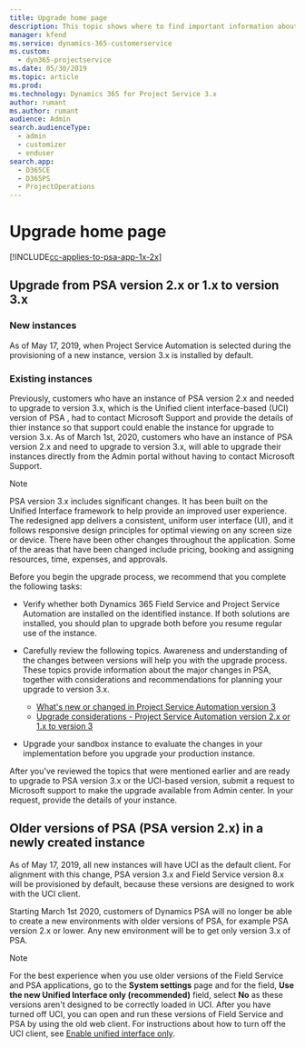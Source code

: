 ```yaml
---
title: Upgrade home page
description: This topic shows where to find important information about the new and changed features in Dynamics 365 Project Service Automation, and the process for upgrading to the newest version.
manager: kfend
ms.service: dynamics-365-customerservice
ms.custom: 
  - dyn365-projectservice
ms.date: 05/30/2019
ms.topic: article
ms.prod: 
ms.technology: Dynamics 365 for Project Service 3.x
author: rumant
ms.author: rumant
audience: Admin
search.audienceType: 
  - admin
  - customizer
  - enduser
search.app: 
  - D365CE
  - D365PS
  - ProjectOperations
---
```


# Upgrade home page

[!INCLUDE[cc-applies-to-psa-app-1x-2x](../includes/cc-applies-to-psa-app-1x-2x.md)]

## Upgrade from PSA version 2.x or 1.x to version 3.x

### New instances

As of May 17, 2019, when Project Service Automation is selected during the provisioning of a new instance, version 3.x is installed by default.

### Existing instances

Previously, customers who have an instance of PSA version 2.x and needed to upgrade to version 3.x, which is the Unified client interface-based (UCI) version of PSA , had to contact Microsoft Support and provide the details of thier instance so that support could enable the instance for upgrade to version 3.x. As of March 1st, 2020, customers who have an instance of PSA version 2.x and need to upgrade to version 3.x, will able to upgrade their instances directly from the Admin portal without having to contact Microsoft Support.  

> [!NOTE]
> PSA version 3.x includes significant changes. It has been built on the Unified Interface framework to help provide an improved user experience. The redesigned app delivers a consistent, uniform user interface (UI), and it follows responsive design principles for optimal viewing on any screen size or device. There have been other changes throughout the application. Some of the areas that have been changed include pricing, booking and assigning resources, time, expenses, and approvals.

Before you begin the upgrade process, we recommend that you complete the following tasks:

- Verify whether both Dynamics 365 Field Service and Project Service Automation are installed on the identified instance. If both solutions are installed, you should plan to upgrade both before you resume regular use of the instance.
- Carefully review the following topics. Awareness and understanding of the changes between versions will help you with the upgrade process. These topics provide information about the major changes in PSA, together with considerations and recommendations for planning your upgrade to version 3.x.

    - [What's new or changed in Project Service Automation version 3](whats-new-changed-v3.md)
    - [Upgrade considerations - Project Service Automation version 2.x or 1.x to version 3](upgrade-v3.md)

- Upgrade your sandbox instance to evaluate the changes in your implementation before you upgrade your production instance.

After you've reviewed the topics that were mentioned earlier and are ready to upgrade to PSA version 3.x or the UCI-based version, submit a request to Microsoft support to make the upgrade available from Admin center. In your request, provide the details of your instance.

## Older versions of PSA (PSA version 2.x) in a newly created instance

As of May 17, 2019, all new instances will have UCI as the default client. For alignment with this change, PSA version 3.x and Field Service version 8.x will be provisioned by default, because these versions are designed to work with the UCI client.

Starting March 1st 2020, customers of Dynamics PSA will no longer be able to create a new environments with older versions of PSA, for example PSA version 2.x or lower. Any new environment will be to get only version 3.x of PSA.

> [!NOTE]
> For the best experience when you use older versions of the Field Service and PSA applications, go to the **System settings** page and for the field, **Use the new Unified Interface only (recommended)** field, select **No** as these versions aren't designed to be correctly loaded in UCI. After you have turned off UCI, you can open and run these versions of Field Service and PSA by using the old web client. For instructions about how to turn off the UCI client, see [Enable unified interface only](../admin/enable-unified-interface-only.md).
